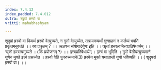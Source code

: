 ```yaml
---
index: 7.4.12
index_padded: 7.4.012
sutra: शृदॄप्रां ह्रस्वो वा
vritti: mahabhashyam

---
```

 शॄदॄप्रां ह्रस्वो वा किमर्थं ह्रस्वो वेत्युच्यते, न गुणो वेत्युच्येत, तत्रायमप्यर्थो गुणग्रहणं न कर्तव्यं भवति प्रकृतमनुवर्तते ।। क्व प्रकृतम् ? ।। ऋतश्च संयोगादेर्गुणः इति ।। ॠतां ह्रस्वत्वमित्त्वप्रतिषेधार्थम् ।। ॠतो ह्रस्वत्वमुच्यते । (किं प्रयोजनम् ?) ।। इत्त्वप्रतिषेधार्थम् । इत्त्वं मा भूदिति । गुणो वेतीयत्युच्यमाने गुणेन मुक्ते इत्त्वं प्रसज्येत । ह्रस्वो वेति पुनरुच्यमाने(3) ह्रस्वेन मुक्ते यथाप्राप्तो गुणो भविष्यति ।। ( शॄदॄपरां ह्रस्वो वा ) ।। 